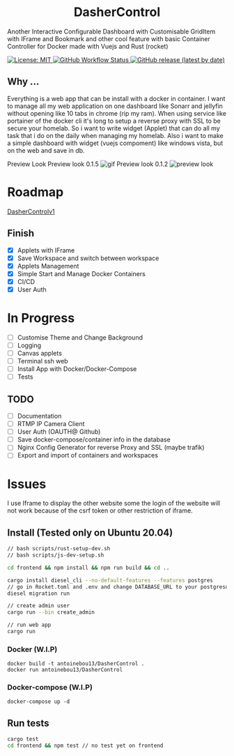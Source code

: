 <h1 align="center">DasherControl</h1>
<p>Another Interactive Configurable Dashboard with Customisable GridItem with IFrame and Bookmark and other cool feature with basic Container Controller for Docker
  made with Vuejs and Rust (rocket)
</p>

<p>
  <a href="#" target="_blank">
    <img alt="License: MIT" src="https://img.shields.io/badge/License-MIT-yellow.svg" />
    <img alt="GitHub Workflow Status" src="https://img.shields.io/github/workflow/status/antoinebou13/DasherControl/CI">
    <img alt="GitHub release (latest by date)" src="https://img.shields.io/github/v/release/antoinebou13/DasherControl">
  </a>
</p>

<h2>Why ...</h2>
<p>
  Everything is a web app that can be install with a docker in container. I want to manage all my web application on one dashboard like Sonarr and jellyfin without opening 
  like 10 tabs in chrome (rip my ram). When using service like portainer of the docker cli it's long to setup a reverse proxy with SSL to be secure your homelab. So i want to     write widget (Applet) that can do all my task that i do on the daily when managing my homelab. 
  Also i want to make a simple dashboard with widget (vuejs compoment) like windows vista, but on the web and save in db.
</p>

Preview Look
Preview look 0.1.5
![gif](https://raw.githubusercontent.com/antoinebou13/DasherControl/main/images/demo%20dashercontrol.gif)
Preview look 0.1.2
![preview look](https://raw.githubusercontent.com/antoinebou13/DasherControl/main/images/DasherControl.png)


# Roadmap
[DasherControlv1](https://github.com/antoinebou13/DasherControl/projects/1)

## Finish

- [x] Applets with IFrame
- [x] Save Workspace and switch between workspace
- [X] Applets Management 
- [X] Simple Start and Manage Docker Containers
- [X] CI/CD
- [X] User Auth

# In Progress
- [ ] Customise Theme and Change Background
- [ ] Logging
- [ ] Canvas applets
- [ ] Terminal ssh web
- [ ] Install App with Docker/Docker-Compose
- [ ] Tests

## TODO
- [ ] Documentation
- [ ] RTMP IP Camera Client
- [ ] User Auth (OAUTH@ Github)
- [ ] Save docker-compose/container info in the database
- [ ] Nginx Config Generator for reverse Proxy and SSL (maybe trafik)
- [ ] Export and import of containers and workspaces

# Issues
I use Iframe to display the other website some the login of the website will not work because of the csrf token or other restriction of iframe.

## Install (Tested only on Ubuntu 20.04)

```sh
// bash scripts/rust-setup-dev.sh
// bash scripts/js-dev-setup.sh

cd frontend && npm install && npm run build && cd ..

cargo install diesel_cli --no-default-features --features postgres
// go in Rocket.toml and .env and change DATABASE_URL to your postgresql server
diesel migration run

// create admin user
cargo run --bin create_admin

// run web app
cargo run
```

### Docker  (W.I.P)
```
docker build -t antoinebou13/DasherControl .
docker run antoinebou13/DasherControl
```


### Docker-compose (W.I.P)
```
docker-compose up -d
```

## Run tests
```sh
cargo test
cd frontend && npm test // no test yet on frontend
```
